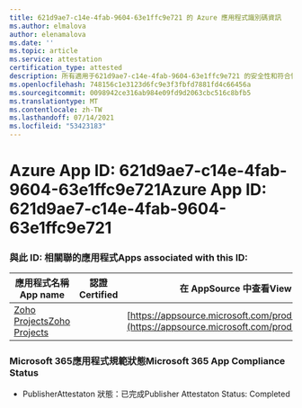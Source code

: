 ```yaml
---
title: 621d9ae7-c14e-4fab-9604-63e1ffc9e721 的 Azure 應用程式識別碼資訊
ms.author: elmalova
author: elenamalova
ms.date: ''
ms.topic: article
ms.service: attestation
certification_type: attested
description: 所有適用于621d9ae7-c14e-4fab-9604-63e1ffc9e721 的安全性和符合性資訊資訊。
ms.openlocfilehash: 748156c1e3123d6fc9e3f3fbfd7881fd4c66456a
ms.sourcegitcommit: 0098942ce316ab984e09fd9d2063cbc516c8bfb5
ms.translationtype: MT
ms.contentlocale: zh-TW
ms.lasthandoff: 07/14/2021
ms.locfileid: "53423183"
---
```

# <a name="azure-app-id-621d9ae7-c14e-4fab-9604-63e1ffc9e721"></a><span data-ttu-id="997b9-103">Azure App ID: 621d9ae7-c14e-4fab-9604-63e1ffc9e721</span><span class="sxs-lookup"><span data-stu-id="997b9-103">Azure App ID: 621d9ae7-c14e-4fab-9604-63e1ffc9e721</span></span>


### <a name="apps-associated-with-this-id"></a><span data-ttu-id="997b9-104">與此 ID: 相關聯的應用程式</span><span class="sxs-lookup"><span data-stu-id="997b9-104">Apps associated with this ID:</span></span>
| <span data-ttu-id="997b9-105">**應用程式名稱**</span><span class="sxs-lookup"><span data-stu-id="997b9-105">**App name**</span></span> | <span data-ttu-id="997b9-106">**認證**</span><span class="sxs-lookup"><span data-stu-id="997b9-106">**Certified**</span></span> | <span data-ttu-id="997b9-107">**在 AppSource 中查看**</span><span class="sxs-lookup"><span data-stu-id="997b9-107">**View in AppSource**</span></span> |
|-|-|-|
| [<span data-ttu-id="997b9-108">Zoho Projects</span><span class="sxs-lookup"><span data-stu-id="997b9-108">Zoho Projects</span></span>](https://docs.microsoft.com/en-us/microsoft-365-app-certification/forward/WA104381668) |  | [https://appsource.microsoft.com/product/office/WA104381668](https://appsource.microsoft.com/product/office/WA104381668) |

### <a name="microsoft-365-app-compliance-status"></a><span data-ttu-id="997b9-109">Microsoft 365應用程式規範狀態</span><span class="sxs-lookup"><span data-stu-id="997b9-109">Microsoft 365 App Compliance Status</span></span>
- <span data-ttu-id="997b9-110">PublisherAttestaton 狀態：已完成</span><span class="sxs-lookup"><span data-stu-id="997b9-110">Publisher Attestaton Status: Completed</span></span>
